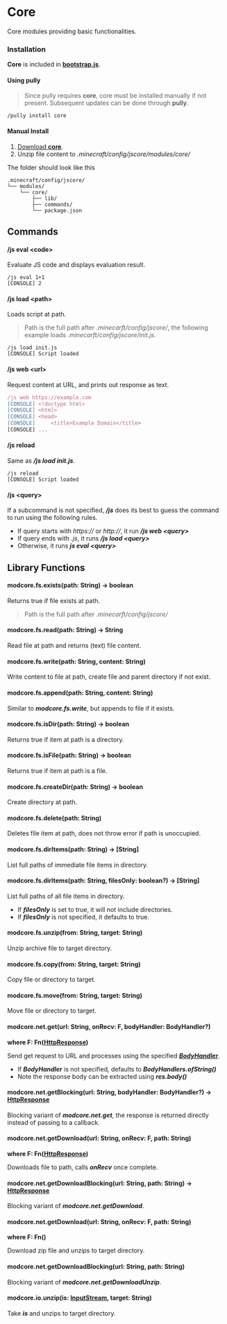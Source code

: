 # Core

Core modules providing basic functionalities.

### Installation

**Core** is included in [**bootstrap.js**](https://github.com/FabricCore/bootstrap.js).

#### Using pully

> Since pully requires **core**, core must be installed manually if not present. Subsequent updates can be done through **pully**.

```
/pully install core
```

#### Manual Install

1. [Download **core**](https://github.com/FabricCore/modcore/archive/refs/heads/master.zip).
2. Unzip file content to _.minecraft/config/jscore/modules/core/_

The folder should look like this

```
.minecraft/config/jscore/
└── modules/
    └── core/
        ├── lib/
        ├── commands/
        └── package.json
```

## Commands

#### /js eval &lt;code&gt;

Evaluate JS code and displays evaluation result.

```
/js eval 1+1
[CONSOLE] 2
```

#### /js load &lt;path&gt;

Loads script at path.

> Path is the full path after _.minecarft/config/jscore/_, the following example loads _.minecarft/config/jscore/init.js_.

```
/js load init.js
[CONSOLE] Script loaded
```

#### /js web &lt;url&gt;

Request content at URL, and prints out response as text.

```js
/js web https://example.com
[CONSOLE] <!doctype html>
[CONSOLE] <html>
[CONSOLE] <head>
[CONSOLE]     <title>Example Domain</title>
[CONSOLE] ...
```

#### /js reload

Same as ***/js load init.js***.

```
/js reload
[CONSOLE] Script loaded
```

#### /js &lt;query&gt;

If a subcommand is not specified, ***/js*** does its best to guess the command to run using the following rules.
- If query starts with *https://* or *http://*, it run ***/js web &lt;query&gt;***
- If query ends with *.js*, it runs ***/js load &lt;query&gt;***
- Otherwise, it runs ***js eval &lt;query&gt;***

## Library Functions

#### modcore.fs.exists(path: String) → boolean

Returns true if file exists at path.

> Path is the full path after _.minecarft/config/jscore/_

#### modcore.fs.read(path: String) → String

Read file at path and returns (text) file content.

#### modcore.fs.write(path: String, content: String)

Write content to file at path, create file and parent directory if not exist.

#### modcore.fs.append(path: String, content: String)

Similar to ***modcore.fs.write***, but appends to file if it exists.

#### modcore.fs.isDir(path: String) → boolean

Returns true if item at path is a directory.

#### modcore.fs.isFile(path: String) → boolean

Returns true if item at path is a file.

#### modcore.fs.createDir(path: String) → boolean

Create directory at path.

#### modcore.fs.delete(path: String)

Deletes file item at path, does not throw error if path is unoccupied.

#### modcore.fs.dirItems(path: String) → [String]

List full paths of immediate file items in directory.

#### modcore.fs.dirItems(path: String, filesOnly: boolean?) → [String]

List full paths of all file items in directory.
- If ***filesOnly*** is set to true, it will not include directories.
- If ***filesOnly*** is not specified, it defaults to true.

#### modcore.fs.unzip(from: String, target: String)

Unzip archive file to target directory.

#### modcore.fs.copy(from: String, target: String)

Copy file or directory to target.

#### modcore.fs.move(from: String, target: String)

Move file or directory to target.

#### modcore.net.get(url: String, onRecv: F, bodyHandler: BodyHandler?)
**where F: Fn([HttpResponse](https://docs.oracle.com/en/java/javase/11/docs/api/java.net.http/java/net/http/HttpResponse.html))**

Send get request to URL and processes using the specified ***[BodyHandler](https://docs.oracle.com/en/java/javase/11/docs/api/java.net.http/java/net/http/HttpResponse.BodyHandlers.html)***.
- If ***BodyHandler*** is not specified, defaults to ***BodyHandlers.ofString()***
- Note the response body can be extracted using ***res.body()***

#### modcore.net.getBlocking(url: String, bodyHandler: BodyHandler?) → [HttpResponse](https://docs.oracle.com/en/java/javase/11/docs/api/java.net.http/java/net/http/HttpResponse.html)

Blocking variant of ***modcore.net.get***, the response is returned directly instead of passing to a callback.

#### modcore.net.getDownload(url: String, onRecv: F, path: String)
**where F: Fn([HttpResponse](https://docs.oracle.com/en/java/javase/11/docs/api/java.net.http/java/net/http/HttpResponse.html))**

Downloads file to path, calls ***onRecv*** once complete.

#### modcore.net.getDownloadBlocking(url: String, path: String)  → [HttpResponse](https://docs.oracle.com/en/java/javase/11/docs/api/java.net.http/java/net/http/HttpResponse.html)

Blocking variant of ***modcore.net.getDownload***.

#### modcore.net.getDownload(url: String, onRecv: F, path: String)
**where F: Fn()**

Download zip file and unzips to target directory.

#### modcore.net.getDownloadBlocking(url: String, path: String)

Blocking variant of ***modcore.net.getDownloadUnzip***.

#### modcore.io.unzip(is: [InputStream](https://docs.oracle.com/javase/8/docs/api/java/io/InputStream.html), target: String)

Take ***is*** and unzips to target directory.
